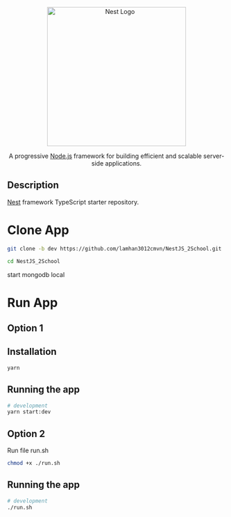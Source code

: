 <p align="center">
  <a href="http://nestjs.com/" target="blank"><img src="https://nestjs.com/img/logo_text.svg" width="320" alt="Nest Logo" /></a>
</p>

[circleci-image]: https://img.shields.io/circleci/build/github/nestjs/nest/master?token=abc123def456
[circleci-url]: https://circleci.com/gh/nestjs/nest

  <p align="center">A progressive <a href="http://nodejs.org" target="_blank">Node.js</a> framework for building efficient and scalable server-side applications.</p>
    <p align="center">

## Description

[Nest](https://github.com/nestjs/nest) framework TypeScript starter repository.

# Clone App

```bash
git clone -b dev https://github.com/lamhan3012cmvn/NestJS_2School.git

cd NestJS_2School
```
start mongodb local
# Run App

## Option 1
## Installation

```bash
yarn
```

## Running the app

```bash
# development
yarn start:dev
```

## Option 2
Run file run.sh

```bash
chmod +x ./run.sh
```
## Running the app

```bash
# development
./run.sh

```
